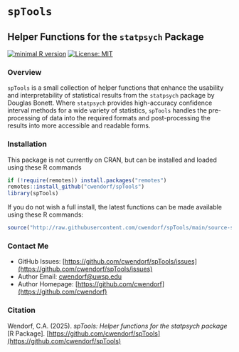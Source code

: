 
# `spTools` 

## Helper Functions for the `statpsych` Package

[![minimal R version](https://img.shields.io/badge/R%3E%3D-3.6.2-6666ff.svg)](https://cran.r-project.org/)
[![License: MIT](https://img.shields.io/badge/License-MIT-blue.svg)](https://opensource.org/licenses/MIT)

### Overview

`spTools` is a small collection of helper functions that enhance the usability and interpretability of statistical results from the `statpsych` package by Douglas Bonett. Where `statpsych` provides high-accuracy confidence interval methods for a wide variety of statistics, `spTools` handles the pre-processing of data into the required formats and post-processing the results into more accessible and readable forms.

### Installation

This package is not currently on CRAN, but can be installed and loaded using these R commands

``` r
if (!require(remotes)) install.packages("remotes")
remotes::install_github("cwendorf/spTools")
library(spTools)
```

If you do not wish a full install, the latest functions can be made available using these R commands:

```r
source("http://raw.githubusercontent.com/cwendorf/spTools/main/source-spTools.R")
```
### Contact Me

- GitHub Issues: [https://github.com/cwendorf/spTools/issues](https://github.com/cwendorf/spTools/issues) 
- Author Email: [cwendorf@uwsp.edu](mailto:cwendorf@uwsp.edu)
- Author Homepage: [https://github.com/cwendorf](https://github.com/cwendorf)

### Citation

Wendorf, C.A. (2025). *spTools: Helper functions for the statpsych package* [R Package]. [https://github.com/cwendorf/spTools](https://github.com/cwendorf/spTools)
